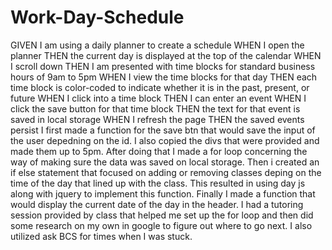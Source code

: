 # Work-Day-Schedule
GIVEN I am using a daily planner to create a schedule
WHEN I open the planner
THEN the current day is displayed at the top of the calendar
WHEN I scroll down
THEN I am presented with time blocks for standard business hours of 9am to 5pm
WHEN I view the time blocks for that day
THEN each time block is color-coded to indicate whether it is in the past, present, or future
WHEN I click into a time block
THEN I can enter an event
WHEN I click the save button for that time block
THEN the text for that event is saved in local storage
WHEN I refresh the page
THEN the saved events persist
I first made a function for the save btn that would save the input of the user depedning on the id. I also copied the divs that were provided and made them up to 5pm. 
After doing that I made a for loop concerning the way of making sure the data was saved on local storage. 
Then i created an if else statement that focused on adding or removing classes deping on the time of the day that lined up with the class. This resulted in using day js along with jquery to implement this function. 
Finally I made a function that would display the current date of the day in the header.
I had a tutoring session provided by class that helped me set up the for loop and then did some research on my own in google to figure out where to go next. I also utilized ask BCS for times when I was stuck.